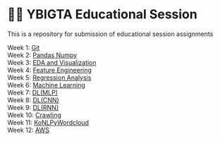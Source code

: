 # 👩‍💻 YBIGTA Educational Session
This is a repository for submission of educational session assignments

Week 1: [Git](https://github.com/ssokeem/ybigta_ps/tree/master/0111%20git) <br>
Week 2: [Pandas Numpy](https://github.com/ssokeem/ybigta_ps/tree/master/0113%20Pandas%20Numpy) <br>
Week 3: [EDA and Visualization](https://github.com/ssokeem/ybigta_ps/tree/master/0115%20EDA%20and%20Visualization) <br>
Week 4: [Feature Engineering](https://github.com/ssokeem/ybigta_ps/tree/master/0118%20FE) <br>
Week 5: [Regression Analysis](https://github.com/ssokeem/ybigta_ps/tree/master/0120%20Regression%20Analysis) <br>
Week 6: [Machine Learning](https://github.com/ssokeem/ybigta_ps/tree/master/0125%20ML) <br>
Week 7: [DL(MLP)](https://github.com/ssokeem/ybigta_ps/tree/master/0127%20DL(MLP)) <br>
Week 8: [DL(CNN)](https://github.com/ssokeem/ybigta_ps/tree/master/0129%20DL(CNN)) <br>
Week 9: [DL(RNN)](https://github.com/ssokeem/ybigta_ps/tree/master/0203%20DL(RNN)) <br>
Week 10: [Crawling](https://github.com/ssokeem/ybigta_ps/tree/master/0205%20Crawling) <br>
Week 11: [KoNLPyWordcloud](https://github.com/ssokeem/ybigta_ps/tree/master/0208%20KoNLPyWordcloud) <br>
Week 12: [AWS](https://github.com/ssokeem/ybigta_ps/tree/master/0210%20AWS) <br>
